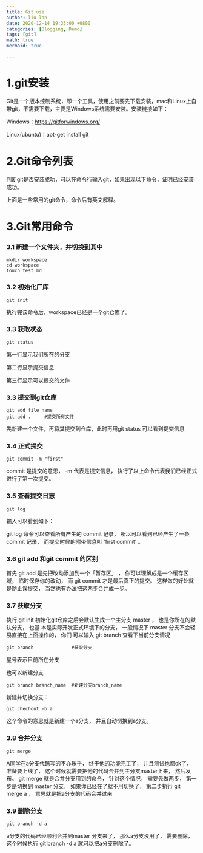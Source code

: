 ```yaml
---
title: Git use
author: liu lan
date: 2020-12-14 19:33:00 +0800
categories: [Blogging, Demo]
tags: [git]
math: true
mermaid: true

---
```




# 1.git安装

Git是一个版本控制系统，即一个工具，使用之前要先下载安装，mac和Linux上自带git，不需要下载，主要是Windows系统需要安装。安装链接如下：

Windows：https://gitforwindows.org/

Linux(ubuntu)：apt-get install git

# 2.Git命令列表

判断git是否安装成功，可以在命令行输入git，如果出现以下命令，证明已经安装成功。



上面是一些常用的git命令，命令后有英文解释。



# 3.Git常用命令

### 3.1 新建一个文件夹，并切换到其中

```
mkdir workspace
cd workspace
touch test.md
```

### 3.2 初始化厂库

```
git init
```

执行完该命令后，workspace已经是一个git仓库了。



### 3.3 获取状态

```
git status
```



第一行显示我们所在的分支

第二行显示提交信息

第三行显示可以提交的文件

### 3.3 提交到git仓库

```
git add file_name
git add .     #提交所有文件
```



先新建一个文件，再将其提交到仓库，此时再用git status 可以看到提交信息



### 3.4 正式提交

```
git commit -m "first"
```

commit 是提交的意思， -m 代表是提交信息， 执行了以上命令代表我们已经正式进行了第一次提交。  

### 3.5 查看提交日志

```
git log
```

输入可以看到如下：



git log 命令可以查看所有产生的 commit 记录， 所以可以看到已经产生了一条 commit 记录，
而提交时候的附带信息叫 'first commit' 。  

### 3.6 git add 和git commit 的区别

首先 git add 是先把改动添加到一个「暂存区」 ， 你可以理解成是一个缓存区域， 临时保存你的改动， 而 git commit 才是最后真正的提交。 这样做的好处就是防止误提交， 当然也有办法把这两步合并成一步。

### 3.7 获取分支

执行 git init 初始化git仓库之后会默认生成一个主分支 master ， 也是你所在的默认分支， 也基
本是实际开发正式环境下的分支， 一般情况下 master 分支不会轻易直接在上面操作的， 你们
可以输入 git branch 查看下当前分支情况  

```
git branch              #获取分支
```



星号表示目前所在分支

也可以新建分支

```
git branch branch_name  #新建分支branch_name
```


新建并切换分支：

```
git chechout -b a
```

  这个命令的意思就是新建一个a分支， 并且自动切换到a分支。  

### 3.8 合并分支

```
git merge
```

A同学在a分支代码写的不亦乐乎， 终于他的功能完工了， 并且测试也都ok了， 准备要上线了， 这个时候就需要把他的代码合并到主分支master上来， 然后发布。 git merge 就是合并分支用到的命令， 针对这个情况， 需要先做两步， 第一步是切换到 master 分支， 如果你已经在了就不用切换了， 第二步执行 git merge a ， 意思就是把a分支的代码合并过来  

### 3.9 删除分支

```
git branch -d a 
```

a分支的代码已经顺利合并到master 分支来了， 那么a分支没用了， 需要删除， 这个时候执行 git branch -d a 就可以把a分支删除了。  

